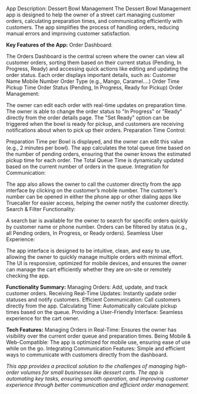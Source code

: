 App Description: Dessert Bowl Management
The Dessert Bowl Management app is designed to help the owner of a street cart managing customer orders, calculating preparation times, and communicating efficiently with customers. 
The app simplifies the process of handling orders, reducing manual errors and improving customer satisfaction.

**Key Features of the App:**
Order Dashboard:

The Orders Dashboard is the central screen where the owner can view all customer orders, sorting them based on their current status (Pending, In Progress, Ready) and accessing quick actions like editing and updating the order status.
Each order displays important details, such as:
Customer Name
Mobile Number
Order Type (e.g., Mango, Caramel....)
Order Time
Pickup Time
Order Status (Pending, In Progress, Ready for Pickup)
Order Management:

The owner can edit each order with real-time updates on preparation time.
The owner is able to change the order status to "In Progress" or "Ready" directly from the order details page.
The "Set Ready" option can be triggered when the bowl is ready for pickup, and customers are receiving notifications about when to pick up their orders.
Preparation Time Control:

Preparation Time per Bowl is displayed, and the owner can edit this value (e.g., 2 minutes per bowl).
The app calculates the total queue time based on the number of pending orders, ensuring that the owner knows the estimated pickup time for each order.
The Total Queue Time is dynamically updated based on the current number of orders in the queue.
Integration for Communication:

The app also allows the owner to call the customer directly from the app interface by clicking on the customer’s mobile number.
The customer’s number can be opened in either the phone app or other dialing apps like Truecaller for easier access, helping the owner notify the customer directly.
Search & Filter Functionality:

A search bar is available for the owner to search for specific orders quickly by customer name or phone number.
Orders can be filtered by status (e.g., all Pending orders, In Progress, or Ready orders).
Seamless User Experience:

The app interface is designed to be intuitive, clean, and easy to use, allowing the owner to quickly manage multiple orders with minimal effort.
The UI is responsive, optimized for mobile devices, and ensures the owner can manage the cart efficiently whether they are on-site or remotely checking the app.

**Functionality Summary:**
Managing Orders: Add, update, and track customer orders.
Receiving Real-Time Updates: Instantly update order statuses and notify customers.
Efficient Communication: Call customers directly from the app.
Calculating Time: Automatically calculate pickup times based on the queue.
Providing a User-Friendly Interface: Seamless experience for the cart owner.

**Tech Features:**
Managing Orders in Real-Time: Ensures the owner has visibility over the current order queue and preparation times.
Being Mobile & Web-Compatible: The app is optimized for mobile use, ensuring ease of use while on the go.
Integrating Communication Features: Simple and efficient ways to communicate with customers directly from the dashboard.

*This app provides a practical solution to the challenges of managing high-order volumes for small businesses like dessert carts. 
The app is automating key tasks, ensuring smooth operation, and improving customer experience through better communication and efficient order management.*
